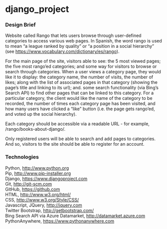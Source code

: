 django_project
==============
### Design Brief
Website called Rango that lets users browse through user-defined categories to access various web pages. 
In Spanish, the word rango is used to mean “a league ranked by quality” or “a position in a social hierarchy” 
(see https://www.vocabulary.com/dictionary/es/rango).

For the main page of the site, visitors able to see:
the 5 most viewed pages;
the five most rango’ed categories; and some way for visitors to browse or search through categories.
When a user views a category page, they would like it to display:
the category name, the number of visits, the number of likes;
along with the list of associated pages in that category (showing the page’s title and linking to its url); and.
some search functionality (via Bing’s Search API) to find other pages that can be linked to this category.
For a particular category, the client would like the name of the category to be recorded, the number of times each category page has been visited,
and how many users have clicked a “like” button (i.e. the page gets rango’ed, and voted up the social hierarchy).

Each category should be accessible via a readable URL - for example, /rango/books-about-django/.

Only registered users will be able to search and add pages to categories. And so, visitors to the site should be able to register for an account.

### Technologies
Python, http://www.python.org <br />
Pip, http://www.pip-installer.org<br />
Django, https://www.djangoproject.com<br />
Git, http://git-scm.com<br />
GitHub, https://github.com<br />
HTML, http://www.w3.org/html/<br />
CSS, http://www.w3.org/Style/CSS/<br />
Javascript, JQuery, http://jquery.com<br />
Twitter Bootstrap, http://getbootstrap.com/<br />
Bing Search API via Azure Datamarket, http://datamarket.azure.com<br />
PythonAnywhere, https://www.pythonanywhere.com<br />
